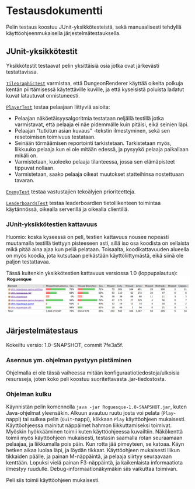 # Testausdokumentti
Pelin testaus koostuu JUnit-yksikkötesteistä, sekä manuaalisesti
tehdyllä käyttöohjeenmukaisella järjestelmätestauksella.

## JUnit-yksikkötestit
Yksikkötestit testaavat pelin yksittäisiä osia jotka ovat järkevästi
testattavissa.

[`TileGraphicTest`](../src/test/java/otm/roguesque/TileGraphicTest.java) varmistaa,
että DungeonRenderer käyttää oikeita polkuja kentän piirtämisessä
käytettäville kuville, ja että kyseisistä poluista ladatut kuvat
latautuvat onnistuneesti.

[`PlayerTest`](../src/test/java/otm/roguesque/PlayerTest.java) testaa pelaajaan liittyviä asioita:
- Pelaajan näköetäisyysalgoritmia testataan neljällä testillä jotka
  varmistavat, että pelaaja ei näe pidemmälle kuin pitäisi, eikä
  seinien läpi.
- Pelaajan "tutkitun asian kuvaus" -tekstin ilmestyminen, sekä sen
  resetoimisen toimivuus testataan.
- Seinään törmäämisen reportointi tarkistetaan. Tarkistetaan myös,
  liikkuuko pelaaja kun ei ole mitään edessä, ja pysyykö pelaaja
  paikallaan mikäli on.
- Varmistetaan, kuoleeko pelaaja tilanteessa, jossa sen elämäpisteet
  tippuvat nollaan.
- Varmistetaan, saako pelaaja oikeat muutokset statteihinsa
  nostettuaan tavaran.

[`EnemyTest`](../src/test/java/otm/roguesque/EnemyTest.java) testaa
vastustajien tekoälyjen prioriteetteja.

[`LeaderboardsTest`](../src/test/java/otm/roguesque/LeaderboardsTest.java)
testaa leaderboardien tietoliikenteen toimintaa käytännössä, oikealla
serverillä ja oikealla clientillä.

### JUnit-yksikkötestien kattavuus
Huomio: koska kyseessä on peli, testien kattavuus nousee nopeasti
muutamalla testillä tiettyyn pisteeseen asti, sillä iso osa koodista
on sellaista mikä pitää aina ajaa kun peliä pelataan. Toisaalta,
koodikattavuuden alueella on myös koodia, jota kutsutaan pelkästään
käyttöliittymästä, eikä siinä ole paljon testattavaa.

Tässä kuitenkin yksikkötestien kattavuus versiossa 1.0 (loppupalautus):
![Kuvakaappaus jacoco:n koodikattavuus-reportista](code-coverage.png)

## Järjestelmätestaus
Kokeiltu versio: 1.0-SNAPSHOT, commit 7fe3a5f.

### Asennus ym. ohjelman pystyyn pistäminen
Ohjelmalla ei ole tässä vaiheessa mitään
konfiguraatiotiedostoja/ulkoisia resursseja, joten koko peli koostuu
suoritettavasta .jar-tiedostosta.

### Ohjelman kulku
Käynnistän pelin komennolla `java -jar Roguesque-1.0-SNAPSHOT.jar`,
kuten Java-ohjelmat yleensäkin. Alkuun avautuu ruutu josta voi pelata
(`Play`-nappi) tai sulkea pelin (`Quit`-nappi), klikkaan `Play`
käyttöohjeen mukaisesti. Käyttöohjeessa mainitut näppäimet hahmon
liikkuttamiseksi toimivat. Myöskin hyökkääminen toimii kuten
käyttöohjeessa kuvailtiin. Näkökenttä toimii myös käyttöohjeen
mukaisesti, testasin saamalla rotan seuraamaan pelaajaa, ja
liikkumalla pois päin. Kun rotta jää pimeyteen, se katoaa. Käyn hetken
aikaa luolaa läpi, ja löydän tikkaat. Käyttöohjeen mukaisesti liikun
tikkaiden päälle, ja painan M-näppäintä, ja pelaaja siirtyy seuraavaan
kenttään. Lopuksi vielä painan F3-näppäintä, ja kaikenlaista
informaatiota ilmestyy ruudulle. Debug-informaationäkymäkin siis
vaikuttaa toimivan.

Peli siis toimii käyttöohjeen mukaisesti.
